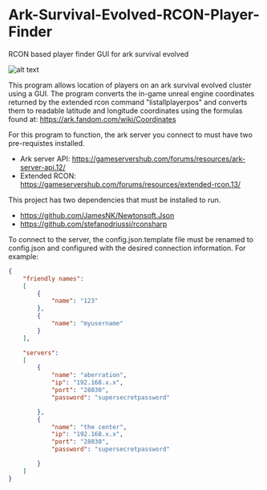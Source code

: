 # Ark-Survival-Evolved-RCON-Player-Finder

RCON based player finder GUI for ark survival evolved 

![alt text](https://i.imgur.com/vuuSxe0.jpeg "preview")


This program allows location of players on an ark survival evolved cluster using a GUI.
The program converts the in-game unreal engine coordinates returned by the extended rcon command "listallplayerpos" and converts them to readable latitude and longitude coordinates using the formulas found at: https://ark.fandom.com/wiki/Coordinates

For this program to function, the ark server you connect to must have two pre-requistes installed.

- Ark server API: https://gameservershub.com/forums/resources/ark-server-api.12/
- Extended RCON: https://gameservershub.com/forums/resources/extended-rcon.13/

This project has two dependencies that must be installed to run.

- https://github.com/JamesNK/Newtonsoft.Json
- https://github.com/stefanodriussi/rconsharp


To connect to the server, the config.json.template file must be renamed to config.json and configured with the desired connection information. 
For example:

```json
{
	"friendly names": 
	[
		{
			"name": "123"
		},
		{
			"name": "myusername"
		}
	],

	"servers": 
	[
		{
			"name": "aberration",
			"ip": "192.168.x.x",
			"port": "28030",
			"password": "supersecretpassword"

		},
		{
			"name": "the center",
			"ip": "192.168.x.x",
			"port": "28030",
			"password": "supersecretpassword"

		}
	]
}
```



